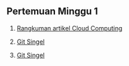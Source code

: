 ## Pertemuan Minggu 1
1. [Rangkuman artikel Cloud Computing](rangkuman-cloud-computing.md)

2. [Git Singel ](git-singel.md)

3. [Git Singel ](git-kolaborasi.md)